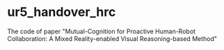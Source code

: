 # ur5_handover_hrc
 The code of paper "Mutual-Cognition for Proactive Human-Robot Collaboration: A Mixed Reality-enabled Visual Reasoning-based Method"
